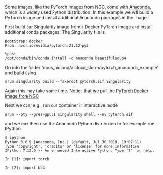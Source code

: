 Some images, like the PyTorch images from NGC, come with [Anaconda](https://anaconda.org/), which is a widely used Python distribution. In this example we will build a PyTorch image and install additional Anaconda packages in the image.

First build our Singularity image from a Docker PyTorch image and install additional conda packages. The Singularity file is

```console
BootStrap: docker
From: nvcr.io/nvidia/pytorch:21.12-py3

%post
/opt/conda/bin/conda install -c anaconda beautifulsoup4 
```

Go into the folder 'docs_aicloud/aicloud_slurm/pytorch_anaconda_example' and build using

```console
srun singularity build --fakeroot pytorch.sif Singularity
```

Again this may take some time. Notice that we pull the [PyTorch Docker image from NGC](https://ngc.nvidia.com/catalog/containers/nvidia:pytorch)

Next we can, e.g., run our container in interactive mode

```console
srun --pty --gres=gpu:1 singularity shell --nv pytorch.sif
```

and we can then use the Anaconda Python distribution to for example run IPython

```console
$ ipython
Python 3.6.9 |Anaconda, Inc.| (default, Jul 30 2019, 19:07:31) 
Type 'copyright', 'credits' or 'license' for more information
IPython 7.12.0 -- An enhanced Interactive Python. Type '?' for help.

In [1]: import torch

In [2]: import bs4
```
